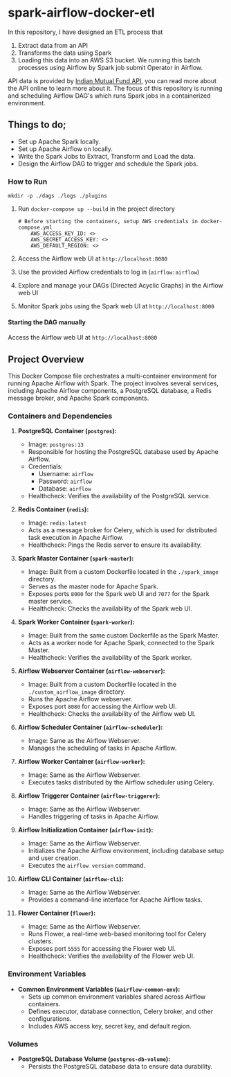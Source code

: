 # spark-airflow-docker-etl

In this repository, I have designed an ETL process that 
1. Extract data from an API
2. Transforms the data using Spark 
3. Loading this data into an AWS S3 bucket. We running this batch processes using Airflow by Spark job submit Operator in Airflow. 

API data is provided by [Indian Mutual Fund API](https://www.mfapi.in/), you can read more about the API online to learn more about it. The focus of this repository is running and scheduling Airflow DAG's which runs Spark jobs in a containerized environment. 


## Things to do;

*  Set up Apache Spark locally. 
*  Set up Apache Airflow on locally.
*  Write the Spark Jobs to Extract, Transform and Load the data. 
*  Design the Airflow DAG to trigger and schedule the Spark jobs.

### How to Run

```mkdir -p ./dags ./logs ./plugins```

1. Run `docker-compose up --build` in the project directory

    ```
    # Before starting the containers, setup AWS credentials in docker-compose.yml
        AWS_ACCESS_KEY_ID: <>
        AWS_SECRET_ACCESS_KEY: <>
        AWS_DEFAULT_REGION: <>
    ```
2. Access the Airflow web UI at `http://localhost:8080`
3. Use the provided Airflow credentials to log in (`airflow:airflow`)
4. Explore and manage your DAGs (Directed Acyclic Graphs) in the Airflow web UI
5. Monitor Spark jobs using the Spark web UI at `http://localhost:8000`

#### Starting the DAG manually
Access the Airflow web UI at `http://localhost:8080`


## Project Overview

This Docker Compose file orchestrates a multi-container environment for running Apache Airflow with Spark. The project involves several services, including Apache Airflow components, a PostgreSQL database, a Redis message broker, and Apache Spark components.

### Containers and Dependencies

1. **PostgreSQL Container (`postgres`):**
   - Image: `postgres:13`
   - Responsible for hosting the PostgreSQL database used by Apache Airflow.
   - Credentials:
     - Username: `airflow`
     - Password: `airflow`
     - Database: `airflow`
   - Healthcheck: Verifies the availability of the PostgreSQL service.

2. **Redis Container (`redis`):**
   - Image: `redis:latest`
   - Acts as a message broker for Celery, which is used for distributed task execution in Apache Airflow.
   - Healthcheck: Pings the Redis server to ensure its availability.

3. **Spark Master Container (`spark-master`):**
   - Image: Built from a custom Dockerfile located in the `./spark_image` directory.
   - Serves as the master node for Apache Spark.
   - Exposes ports `8000` for the Spark web UI and `7077` for the Spark master service.
   - Healthcheck: Checks the availability of the Spark web UI.

4. **Spark Worker Container (`spark-worker`):**
   - Image: Built from the same custom Dockerfile as the Spark Master.
   - Acts as a worker node for Apache Spark, connected to the Spark Master.
   - Healthcheck: Verifies the availability of the Spark worker.

5. **Airflow Webserver Container (`airflow-webserver`):**
   - Image: Built from a custom Dockerfile located in the `./custom_airflow_image` directory.
   - Runs the Apache Airflow webserver.
   - Exposes port `8080` for accessing the Airflow web UI.
   - Healthcheck: Checks the availability of the Airflow web UI.

6. **Airflow Scheduler Container (`airflow-scheduler`):**
   - Image: Same as the Airflow Webserver.
   - Manages the scheduling of tasks in Apache Airflow.

7. **Airflow Worker Container (`airflow-worker`):**
   - Image: Same as the Airflow Webserver.
   - Executes tasks distributed by the Airflow scheduler using Celery.

8. **Airflow Triggerer Container (`airflow-triggerer`):**
   - Image: Same as the Airflow Webserver.
   - Handles triggering of tasks in Apache Airflow.

9. **Airflow Initialization Container (`airflow-init`):**
   - Image: Same as the Airflow Webserver.
   - Initializes the Apache Airflow environment, including database setup and user creation.
   - Executes the `airflow version` command.

10. **Airflow CLI Container (`airflow-cli`):**
    - Image: Same as the Airflow Webserver.
    - Provides a command-line interface for Apache Airflow tasks.

11. **Flower Container (`flower`):**
    - Image: Same as the Airflow Webserver.
    - Runs Flower, a real-time web-based monitoring tool for Celery clusters.
    - Exposes port `5555` for accessing the Flower web UI.
    - Healthcheck: Verifies the availability of the Flower web UI.

### Environment Variables

- **Common Environment Variables (`&airflow-common-env`):**
  - Sets up common environment variables shared across Airflow containers.
  - Defines executor, database connection, Celery broker, and other configurations.
  - Includes AWS access key, secret key, and default region.

### Volumes

- **PostgreSQL Database Volume (`postgres-db-volume`):**
  - Persists the PostgreSQL database data to ensure data durability.




<!-- ```
source ~/.bashrc \
start-master.sh 
```

```
start-slave.sh spark://XXXXXXXXXXXX:7077
```
## Set up Apache Airflow on locally
```bash
bash scripts/airflow_installer.sh
```
## Run the Spark job to see if everything works on the Spark side
```bash
spark-submit --master spark://XXXXXXXXXXXX:7077 spark_etl_script.py
```

* If everything works as expected on the Spark side, now create the Airflow dags folder in AIRFLOW_HOME
```bash
mkdir ~/airflow/dags
```

* Move the Spark job DAG file to the Airflow dags folder
```bash
mv dags/spark_jobs_dag.py ~/airflow/dags
```

* Go to http://localhost:8080/ to access the Airflow UI -->
